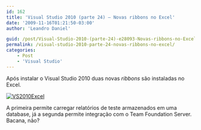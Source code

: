 ```yaml
---
id: 162
title: 'Visual Studio 2010 (parte 24) – Novas ribbons no Excel'
date: '2009-11-16T01:21:50-03:00'
author: 'Leandro Daniel'

guid: /post/Visual-Studio-2010-(parte-24)-e28093-Novas-ribbons-no-Excel.aspx
permalink: /visual-studio-2010-parte-24-novas-ribbons-no-excel/
categories:
    - Post
    - 'Visual Studio'
---
```


Após instalar o Visual Studio 2010 duas novas *ribbons* são instaladas no Excel.

[![VS2010Excel](http://leandrodaniel.com/pics/WindowsLiveWriter/VisualStudio2010parte24NovasribbonsnoExc/371AB877/VS2010Excel_thumb.gif "VS2010Excel")](http://leandrodaniel.com/pics/WindowsLiveWriter/VisualStudio2010parte24NovasribbonsnoExc/71762E58/VS2010Excel.gif)

A primeira permite carregar relatórios de teste armazenados em uma database, já a segunda permite integração com o Team Foundation Server. Bacana, não?